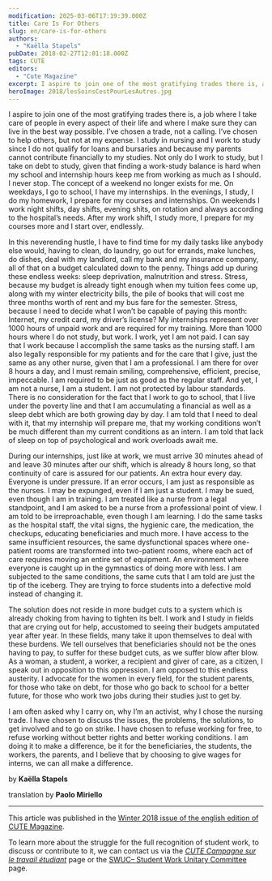 ```yaml
---
modification: 2025-03-06T17:19:39.000Z
title: Care Is For Others
slug: en/care-is-for-others
authors:
  - "Kaëlla Stapels"
pubDate: 2018-02-27T12:01:18.000Z
tags: CUTE
editors:
  - "Cute Magazine"
excerpt: I aspire to join one of the most gratifying trades there is, a job where I take care of people in every aspect of their life and where I make sure they can live in the best way possible. I’ve chosen a trade, not a calling. I’ve chosen to help others, but not at my expense.
heroImage: 2018/lesSoinsCestPourLesAutres.jpg
---
```


I aspire to join one of the most gratifying trades there is, a job where I take care of people in every aspect of their life and where I make sure they can live in the best way possible. I’ve chosen a trade, not a calling. I’ve chosen to help others, but not at my expense. I study in nursing and I work to study since I do not qualify for loans and bursaries and because my parents cannot contribute financially to my studies. Not only do I work to study, but I take on debt to study, given that finding a work-study balance is hard when my school and internship hours keep me from working as much as I should. I never stop. The concept of a weekend no longer exists for me. On weekdays, I go to school, I have my internships. In the evenings, I study, I do my homework, I prepare for my courses and internships. On weekends I work night shifts, day shifts, evening shits, on rotation and always according to the hospital’s needs. After my work shift, I study more, I prepare for my courses more and I start over, endlessly.

In this neverending hustle, I have to find time for my daily tasks like anybody else would, having to clean, do laundry, go out for errands, make lunches, do dishes, deal with my landlord, call my bank and my insurance company, all of that on a budget calculated down to the penny. Things add up during these endless weeks: sleep deprivation, malnutrition and stress. Stress, because my budget is already tight enough when my tuition fees come up, along with my winter electricity bills, the pile of books that will cost me three months worth of rent and my bus fare for the semester. Stress, because I need to decide what I won’t be capable of paying this month: Internet, my credit card, my driver’s license? My internships represent over 1000 hours of unpaid work and are required for my training. More than 1000 hours where I do not study, but work. I work, yet I am not paid. I can say that I work because I accomplish the same tasks as the nursing staff. I am also legally responsible for my patients and for the care that I give, just the same as any other nurse, given that I am a professional. I am there for over 8 hours a day, and I must remain smiling, comprehensive, efficient, precise, impeccable. I am required to be just as good as the regular staff. And yet, I am not a nurse, I am a student. I am not protected by labour standards. There is no consideration for the fact that I work to go to school, that I live under the poverty line and that I am accumulating a financial as well as a sleep debt which are both growing day by day. I am told that I need to deal with it, that my internship will prepare me, that my working conditions won’t be much different than my current conditions as an intern. I am told that lack of sleep on top of psychological and work overloads await me.

During our internships, just like at work, we must arrive 30 minutes ahead of and leave 30 minutes after our shift, which is already 8 hours long, so that continuity of care is assured for our patients. An extra hour every day. Everyone is under pressure. If an error occurs, I am just as responsible as the nurses. I may be expunged, even if I am just a student. I may be sued, even though I am in training. I am treated like a nurse from a legal standpoint, and I am asked to be a nurse from a professional point of view. I am told to be irreproachable, even though I am learning. I do the same tasks as the hospital staff, the vital signs, the hygienic care, the medication, the checkups, educating beneficiaries and much more. I have access to the same insufficient resources, the same dysfunctional spaces where one-patient rooms are transformed into two-patient rooms, where each act of care requires moving an entire set of equipment. An environment where everyone is caught up in the gymnastics of doing more with less. I am subjected to the same conditions, the same cuts that I am told are just the tip of the iceberg. They are trying to force students into a defective mold instead of changing it.

The solution does not reside in more budget cuts to a system which is already choking from having to tighten its belt. I work and I study in fields that are crying out for help, accustomed to seeing their budgets amputated year after year. In these fields, many take it upon themselves to deal with these burdens. We tell ourselves that beneficiaries should not be the ones having to pay, to suffer for these budget cuts, as we suffer blow after blow. As a woman, a student, a worker, a recipient and giver of care, as a citizen, I speak out in opposition to this oppression. I am opposed to this endless austerity. I advocate for the women in every field, for the student parents, for those who take on debt, for those who go back to school for a better future, for those who work two jobs during their studies just to get by.

I am often asked why I carry on, why I’m an activist, why I chose the nursing trade. I have chosen to discuss the issues, the problems, the solutions, to get involved and to go on strike. I have chosen to refuse working for free, to refuse working without better rights and better working conditions. I am doing it to make a difference, be it for the beneficiaries, the students, the workers, the parents, and I believe that by choosing to give wages for interns, we can all make a difference.

by **Kaëlla Stapels**

translation by **Paolo Miriello**

---

This article was published in the [Winter 2018 issue of the english edition of CUTE Magazine](/archives/cute/materiel/magazines/cutemag-3-en-winter-2018_january_30.pdf).

To learn more about the struggle for the full recognition of student work, to discuss or contribute to it, we can contact us via the _[CUTE Campagne sur le travail étudiant](https://www.facebook.com/campagnetravailetudiant/)_ page or the [SWUC– Student Work Unitary Committee](https://www.facebook.com/swucwork/) page.

